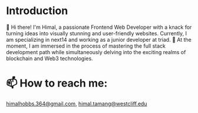 
# Introduction
👋 Hi there! I'm Himal, a passionate Frontend Web Developer with a knack for turning ideas into visually stunning and user-friendly websites. Currently, I am specializing in next14 and working as a junior developer at triad.
🌱 At the moment, I am immersed in the process of mastering the full stack development path while simultaneously delving into the exciting realms of blockchain and Web3 technologies.

# 📫 How to reach me:
himalhobbs.364@gmail.com, himal.tamang@westcliff.edu

<!--
Here are some ideas to get you started:

- 🔭 I’m currently working on ...
- 🌱 I’m currently learning ...
- 👯 I’m looking to collaborate on ...
- 🤔 I’m looking for help with ...
- 💬 Ask me about ...
- 📫 How to reach me: ...
- 😄 Pronouns: ...  
- ⚡ Fun fact: ...
-->

